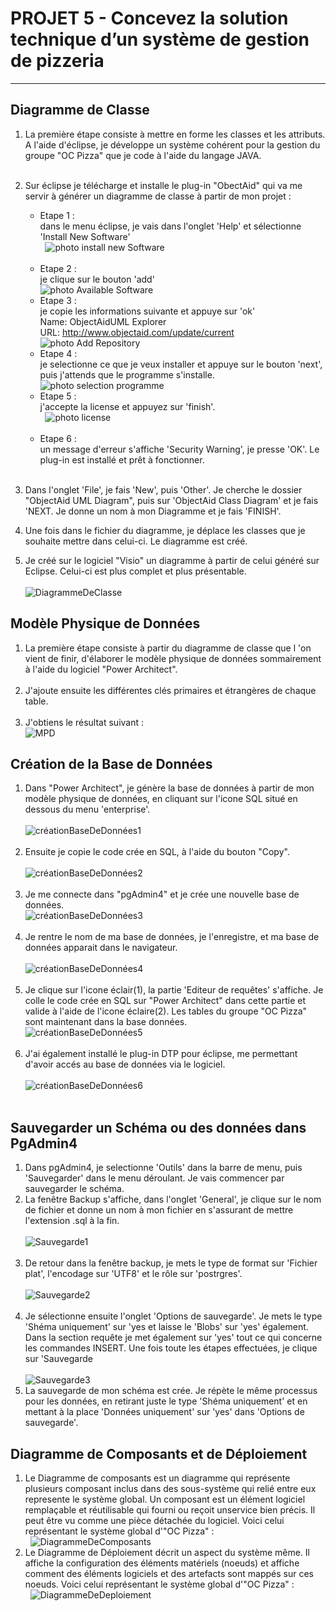 # PROJET 5 - Concevez la solution technique d’un système de gestion de pizzeria 
____  


## Diagramme de Classe

1. La première étape consiste à mettre en forme les classes et les attributs. A l'aide d'éclipse, je développe un système cohérent pour la gestion du groupe "OC Pizza" que je code à l'aide du langage JAVA.  
  &nbsp;
2. Sur éclipse je télécharge et installe le plug-in "ObectAid" qui va me servir à générer un diagramme de classe à partir de mon projet :  
	- Etape 1 :  
	dans le menu éclipse, je vais dans l'onglet 'Help' et sélectionne 'Install New Software'  
  &nbsp;
	![photo install new Software](https://www.objectaid.com/assets/images/install/help-install-new-software.png "photo étape 1")  
  &nbsp;
	- Etape 2 :  
	je clique sur le bouton 'add'  
	![photo Available Software](https://www.objectaid.com/assets/images/install/wizard-install-available-software.png "photo étape 2")  
	- Etape 3 :  
	je copie les informations suivante et appuye sur 'ok'  
	Name: ObjectAidUML Explorer  
	URL: http://www.objectaid.com/update/current  
	![photo Add Repository](https://www.objectaid.com/assets/images/install/dialog-add-repository.png "photo étape 3")  
	- Etape 4 :  
	je selectionne ce que je veux installer et appuye sur le bouton 'next', puis j'attends que le programme s'installe.
  &nbsp;  
	![photo selection programme](https://www.objectaid.com/assets/images/install/wizard-install-objectaid.png "photo étape 4")
  &nbsp;
  &nbsp;
	- Etape 5 :  
	j'accepte la license et appuyez sur 'finish'.  
  &nbsp;
	![photo license](https://www.objectaid.com/assets/images/install/wizard-install-license.png "photo étape 5")  
  &nbsp;
	- Etape 6 :  
	un message d'erreur s'affiche 'Security Warning', je presse 'OK'. Le plug-in est installé et prêt à fonctionner.  
  &nbsp;
3. Dans l'onglet 'File', je fais 'New', puis 'Other'. Je cherche le dossier "ObjectAid UML Diagram", puis sur 'ObjectAid Class Diagram' et je fais 'NEXT. 
Je donne un nom à mon Diagramme et je fais 'FINISH'. 
  &nbsp;
4. Une fois dans le fichier du diagramme, je déplace les classes que je souhaite mettre dans celui-ci. Le diagramme est créé.
  &nbsp;

5. Je créé sur le logiciel "Visio" un diagramme à partir de celui généré sur Eclipse. Celui-ci est plus complet et plus présentable.  
	&nbsp;  
![DiagrammeDeClasse](https://user-images.githubusercontent.com/45402044/72070117-a9241a00-32e0-11ea-90b0-c6f55cdf1659.png)
	&nbsp;  


## Modèle Physique de Données

1. La première étape consiste à partir du diagramme de classe que l 'on vient de finir, d'élaborer le modèle physique de données sommairement à l'aide du logiciel "Power Architect".  
	 &nbsp;
2. J'ajoute ensuite les différentes clés primaires et étrangères de chaque table.  
	&nbsp;
3. J'obtiens le résultat suivant :  
![MPD](https://user-images.githubusercontent.com/45402044/72070318-2cde0680-32e1-11ea-9900-5f1259505521.png)
	&nbsp;  


## Création de la Base de Données
1. Dans "Power Architect", je génère la base de données à partir de mon modèle physique de données, en cliquant sur l'icone SQL situé en dessous du menu 'enterprise'.  
	 &nbsp;  
![créationBaseDeDonnées1](https://user-images.githubusercontent.com/45402044/71312071-e05c8500-241e-11ea-9cd2-5023b9e2a843.png)  
	 &nbsp;  
2. Ensuite je copie le code crée en SQL, à l'aide du bouton "Copy".  
	&nbsp;  
![créationBaseDeDonnées2](https://user-images.githubusercontent.com/45402044/71312081-f66a4580-241e-11ea-8c24-b6d8b189892e.png)  
	&nbsp;  
3. Je me connecte dans "pgAdmin4" et je crée une nouvelle base de données.
	&nbsp;  
![créationBaseDeDonnées3](https://user-images.githubusercontent.com/45402044/71312092-139f1400-241f-11ea-8768-1e6afa7da3c1.png)  
	&nbsp;  
4. Je rentre le nom de ma base de données, je l'enregistre, et ma base de données apparait dans le navigateur.  
	&nbsp;  
![créationBaseDeDonnées4](https://user-images.githubusercontent.com/45402044/71312096-23b6f380-241f-11ea-9750-d0d723fcc529.png)  
	&nbsp;  
5. Je clique sur l'icone éclair(1), la partie 'Editeur de requêtes' s'affiche. Je colle le code crée en SQL sur "Power Architect" dans cette partie et valide à l'aide de l'icone éclaire(2). Les tables du groupe "OC Pizza" sont maintenant dans la base données.
	&nbsp;  
![créationBaseDeDonnées5](https://user-images.githubusercontent.com/45402044/71312107-37faf080-241f-11ea-8cb4-7f3734d1d59e.png)  
  	&nbsp;  
 6. J'ai également installé le plug-in DTP pour éclipse, me permettant d'avoir accés au base de données via le logiciel.   
	&nbsp;  
![créationBaseDeDonnées6](https://user-images.githubusercontent.com/45402044/72078394-ea242a80-32f0-11ea-8194-37a63cdf4d79.png)  
	&nbsp;  
	
 ## Sauvegarder un Schéma ou des données dans PgAdmin4
1. Dans pgAdmin4, je selectionne 'Outils' dans la barre de menu, puis 'Sauvegarder' dans le menu déroulant. Je vais commencer par sauvegarder le schéma.
2. La fenêtre Backup s'affiche, dans l'onglet 'General', je clique sur le nom de fichier et donne un nom à mon fichier en s'assurant de mettre l'extension .sql à la fin.  
	&nbsp;  
![Sauvegarde1](https://user-images.githubusercontent.com/45402044/71320799-75f02700-24a8-11ea-839b-c0c5ddc6e8db.png)  
	&nbsp;  
3. De retour dans la fenêtre backup, je mets le type de format sur 'Fichier plat', l'encodage sur 'UTF8' et le rôle sur 'postrgres'.  
	&nbsp;  
![Sauvegarde2](https://user-images.githubusercontent.com/45402044/71320825-d97a5480-24a8-11ea-88b6-72316e6aa45c.png)  
	&nbsp;  
4. Je sélectionne ensuite l'onglet 'Options de sauvegarde'. Je mets le type 'Shéma uniquement' sur 'yes et laisse le 'Blobs' sur 'yes' également. Dans la section requête je met également sur 'yes' tout ce qui concerne les commandes INSERT. Une fois toute les étapes effectuées, je clique sur 'Sauvegarde  
	&nbsp;  
![Sauvegarde3](https://user-images.githubusercontent.com/45402044/71320827-ea2aca80-24a8-11ea-9ae5-af11291bc744.png)
 	&nbsp;  
5. La sauvegarde de mon schéma est crée. Je répète le même processus pour les données, en retirant juste le type 'Shéma uniquement' et en mettant à la place 'Données uniquement' sur 'yes' dans 'Options de sauvegarde'.
	&nbsp;

## Diagramme de Composants et de Déploiement
1. Le Diagramme de composants est un diagramme qui représente plusieurs composant inclus dans des sous-système qui relié entre eux represente le système global. Un composant est un élément logiciel remplaçable et réutilisable qui fourni ou reçoit unservice bien précis. Il peut être vu comme une pièce détachée du logiciel. Voici celui représentant le système global d'"OC Pizza" :  
	&nbsp;
![DiagrammeDeComposants](https://user-images.githubusercontent.com/45402044/72075605-06719880-32ec-11ea-99cb-3b3ef16810fb.png) 
	&nbsp;
2. Le Diagramme de Déploiement décrit un aspect du système même. Il affiche la configuration des éléments matériels (noeuds) et affiche comment des éléments logiciels et des artefacts sont mappés sur ces noeuds. Voici celui représentant le système global d'"OC Pizza" :  
	&nbsp;
![DiagrammeDeDeploiement](https://user-images.githubusercontent.com/45402044/72075679-25702a80-32ec-11ea-8dd4-ac4023840638.png)  